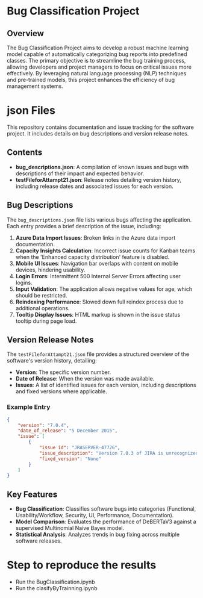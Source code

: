 # Bug Classification Project

## Overview

The Bug Classification Project aims to develop a robust machine learning model capable of automatically categorizing bug reports into predefined classes. The primary objective is to streamline the bug training process, allowing developers and project managers to focus on critical issues more effectively. By leveraging natural language processing (NLP) techniques and pre-trained models, this project enhances the efficiency of bug management systems.



# json Files

This repository contains documentation and issue tracking for the software project. It includes details on bug descriptions and version release notes.

## Contents

- **bug_descriptions.json**: A compilation of known issues and bugs with descriptions of their impact and expected behavior.
- **testFileforAttampt21.json**: Release notes detailing version history, including release dates and associated issues for each version.

## Bug Descriptions

The `bug_descriptions.json` file lists various bugs affecting the application. Each entry provides a brief description of the issue, including:

1. **Azure Data Import Issues**: Broken links in the Azure data import documentation.
2. **Capacity Insights Calculation**: Incorrect issue counts for Kanban teams when the 'Enhanced capacity distribution' feature is disabled.
3. **Mobile UI Issues**: Navigation bar overlaps with content on mobile devices, hindering usability.
4. **Login Errors**: Intermittent 500 Internal Server Errors affecting user logins.
5. **Input Validation**: The application allows negative values for age, which should be restricted.
6. **Reindexing Performance**: Slowed down full reindex process due to additional operations.
7. **Tooltip Display Issues**: HTML markup is shown in the issue status tooltip during page load.

## Version Release Notes

The `testFileforAttampt21.json` file provides a structured overview of the software's version history, detailing:

- **Version**: The specific version number.
- **Date of Release**: When the version was made available.
- **Issues**: A list of identified issues for each version, including descriptions and fixed versions where applicable.

### Example Entry

```json
{
    "version": "7.0.4",
    "date_of_release": "5 December 2015",
    "issue": [
        {
            "issue id": "JRASERVER-47726",
            "issue_description": "Version 7.0.3 of JIRA is unrecognized by Atlassian Marketplace",
            "fixed_version": "None"
        }
    ]
}
```


## Key Features
- **Bug Classification**: Classifies software bugs into categories (Functional, Usability/Workflow, Security, UI, Performance, Documentation).
- **Model Comparison**: Evaluates the performance of DeBERTaV3 against a supervised Multinomial Naive Bayes model.
- **Statistical Analysis**: Analyzes trends in bug fixing across multiple software releases.



# Step to reproduce the results
- Run the BugClassification.ipynb
- Run the clasifyByTrainning.ipynb

